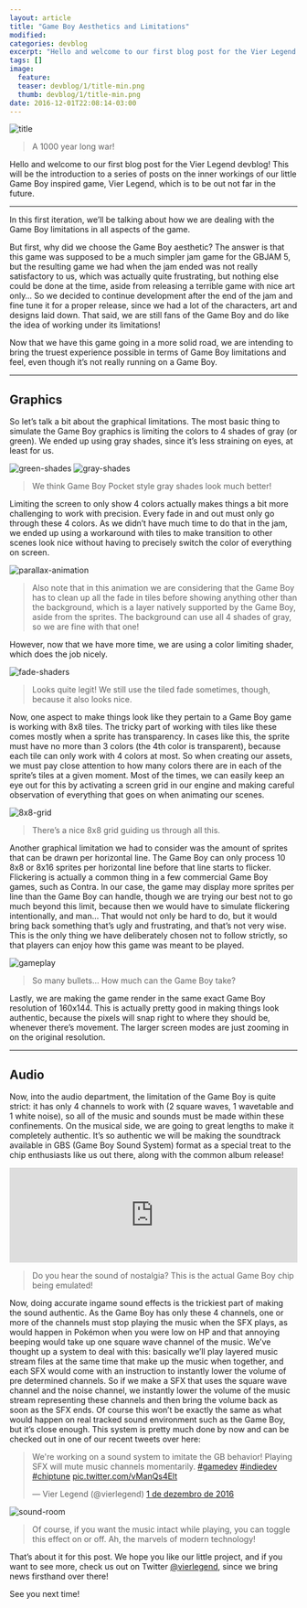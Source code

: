 ```yaml
---
layout: article
title: "Game Boy Aesthetics and Limitations"
modified:
categories: devblog
excerpt: "Hello and welcome to our first blog post for the Vier Legend devblog!"
tags: []
image:
  feature:
  teaser: devblog/1/title-min.png
  thumb: devblog/1/title-min.png
date: 2016-12-01T22:08:14-03:00
---
```


<p class="center">
<img src="/images/devblog/1/title-min.png" alt="title">
</p>

>A 1000 year long war!

Hello and welcome to our first blog post for the Vier Legend devblog! This will be the introduction to a series of posts on the inner workings of our little Game Boy inspired game, Vier Legend, which is to be out not far in the future.

***

In this first iteration, we’ll be talking about how we are dealing with the Game Boy limitations in all aspects of the game.

But first, why did we choose the Game Boy aesthetic? The answer is that this game was supposed to be a much simpler jam game for the GBJAM 5, but the resulting game we had when the jam ended was not really satisfactory to us, which was actually quite frustrating, but nothing else could be done at the time, aside from releasing a terrible game with nice art only… So we decided to continue development after the end of the jam and fine tune it for a proper release, since we had a lot of the characters, art and designs laid down. That said, we are still fans of the Game Boy and do like the idea of working under its limitations!

Now that we have this game going in a more solid road, we are intending to bring the truest experience possible in terms of Game Boy limitations and feel, even though it’s not really running on a Game Boy.

***

## Graphics

So let’s talk a bit about the graphical limitations. The most basic thing to simulate the Game Boy graphics is limiting the colors to 4 shades of gray (or green). We ended up using gray shades, since it’s less straining on eyes, at least for us.

<p class="center">
<img src="/images/devblog/1/green-shades.png" alt="green-shades">
<img src="/images/devblog/1/gray-shades.png" alt="gray-shades">
</p>

>We think Game Boy Pocket style gray shades look much better!

Limiting the screen to only show 4 colors actually makes things a bit more challenging to work with precision. Every fade in and out must only go through these 4 colors. As we didn’t have much time to do that in the jam, we ended up using a workaround with tiles to make transition to other scenes look nice without having to precisely switch the color of everything on screen.

<p class="center">
<img src="https://cdn-images-1.medium.com/max/720/1*5WXkCi99DNuMHUybLFV3yA.gif" alt="parallax-animation">
</p>

>Also note that in this animation we are considering that the Game Boy has to clean up all the fade in tiles before showing anything other than the background, which is a layer natively supported by the Game Boy, aside from the sprites. The background can use all 4 shades of gray, so we are fine with that one!

However, now that we have more time, we are using a color limiting shader, which does the job nicely.

<p class="center">
<img src="https://cdn-images-1.medium.com/max/720/1*Gsigia600SzLrNe9YqinYQ.gif" alt="fade-shaders">
</p>

>Looks quite legit! We still use the tiled fade sometimes, though, because it also looks nice.

Now, one aspect to make things look like they pertain to a Game Boy game is working with 8x8 tiles. The tricky part of working with tiles like these comes mostly when a sprite has transparency. In cases like this, the sprite must have no more than 3 colors (the 4th color is transparent), because each tile can only work with 4 colors at most. So when creating our assets, we must pay close attention to how many colors there are in each of the sprite’s tiles at a given moment. Most of the times, we can easily keep an eye out for this by activating a screen grid in our engine and making careful observation of everything that goes on when animating our scenes.

<p class="center">
<img src="https://cdn-images-1.medium.com/max/720/1*Zfa9tq5pwbcQizcAKRuKTw.gif" alt="8x8-grid">
</p>

>There’s a nice 8x8 grid guiding us through all this.

Another graphical limitation we had to consider was the amount of sprites that can be drawn per horizontal line. The Game Boy can only process 10 8x8 or 8x16 sprites per horizontal line before that line starts to flicker. Flickering is actually a common thing in a few commercial Game Boy games, such as Contra. In our case, the game may display more sprites per line than the Game Boy can handle, though we are trying our best not to go much beyond this limit, because then we would have to simulate flickering intentionally, and man… That would not only be hard to do, but it would bring back something that’s ugly and frustrating, and that’s not very wise. This is the only thing we have deliberately chosen not to follow strictly, so that players can enjoy how this game was meant to be played.

<p class="center">
<img src="/images/devblog/1/gameplay.png" alt="gameplay">
</p>

>So many bullets… How much can the Game Boy take?

Lastly, we are making the game render in the same exact Game Boy resolution of 160x144. This is actually pretty good in making things look authentic, because the pixels will snap right to where they should be, whenever there’s movement. The larger screen modes are just zooming in on the original resolution.

***

## Audio

Now, into the audio department, the limitation of the Game Boy is quite strict: it has only 4 channels to work with (2 square waves, 1 wavetable and 1 white noise), so all of the music and sounds must be made within these confinements. On the musical side, we are going to great lengths to make it completely authentic. It’s so authentic we will be making the soundtrack available in GBS (Game Boy Sound System) format as a special treat to the chip enthusiasts like us out there, along with the common album release!

<iframe width="100%" height="166" scrolling="no" frameborder="no" src="https://w.soundcloud.com/player/?url=https%3A//api.soundcloud.com/tracks/293436331&amp;color=ff5500"></iframe>

>Do you hear the sound of nostalgia? This is the actual Game Boy chip being emulated!

Now, doing accurate ingame sound effects is the trickiest part of making the sound authentic. As the Game Boy has only these 4 channels, one or more of the channels must stop playing the music when the SFX plays, as would happen in Pokémon when you were low on HP and that annoying beeping would take up one square wave channel of the music. We’ve thought up a system to deal with this: basically we’ll play layered music stream files at the same time that make up the music when together, and each SFX would come with an instruction to instantly lower the volume of pre determined channels. So if we make a SFX that uses the square wave channel and the noise channel, we instantly lower the volume of the music stream representing these channels and then bring the volume back as soon as the SFX ends. Of course this won’t be exactly the same as what would happen on real tracked sound environment such as the Game Boy, but it’s close enough. This system is pretty much done by now and can be checked out in one of our recent tweets over here:

<p class="center">

<blockquote class="twitter-tweet" data-lang="pt"><p lang="en" dir="ltr">We&#39;re working on a sound system to imitate the GB behavior! Playing SFX will mute music channels momentarily. <a href="https://twitter.com/hashtag/gamedev?src=hash">#gamedev</a> <a href="https://twitter.com/hashtag/indiedev?src=hash">#indiedev</a> <a href="https://twitter.com/hashtag/chiptune?src=hash">#chiptune</a> <a href="https://t.co/vManQs4Elt">pic.twitter.com/vManQs4Elt</a></p>&mdash; Vier Legend (@vierlegend) <a href="https://twitter.com/vierlegend/status/804147714661482496">1 de dezembro de 2016</a></blockquote>
</p>

<script async src="//platform.twitter.com/widgets.js" charset="utf-8"></script>

<p class="center">
<img src="/images/devblog/1/sound-room.png" alt="sound-room">
</p>

>Of course, if you want the music intact while playing, you can toggle this effect on or off. Ah, the marvels of modern technology!

That’s about it for this post. We hope you like our little project, and if you want to see more, check us out on Twitter [@vierlegend](http://twitter.com/vierlegend), since we bring news firsthand over there!

See you next time!
